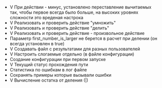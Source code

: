  * V При действии - минус, установлено переставление вычитаемых так, чтобы первое всегда было больше, на высоких уровнях сложности это вреденая настрока
 * V Реализовать и проверить действие "умножить"
 * V Реализовать и проверить действие "делить"
 * V Реализовать и проверить действие - произвольное действие 
 * Параметр first_number_is_larger не берется в расчет при делении (он всегда установлен в true)
 * V Создавать файл с результатами для разных пользователей
 * V Настроить слогаемые отдельно (в файле конфигурации)
 * Создание конфигурации при первом запуске
 * V Текущий статус прохождения пути
 * Статистика по ошибкам в лог файле
 * Сохранять примеры которые вызывали ошибки
 * V Вычисление остатка от деления (|)